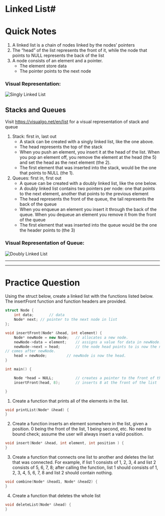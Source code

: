 # Linked List#

# Quick Notes #
1. A linked list is a chain of nodes linked by the nodes’ pointers
2. The “head” of the list represents the front of it, while the node that points to NULL 
represents the back of the list
3. A node consists of an element and a pointer.
    - The element store data
    - The pointer points to the next node  
### Visual Representation: ###
![Singly Linked List](https://github.com/omolazabal/ACM-EPP-Review/blob/master/LinkedList/images/SLL.png)

## Stacks and Queues ##
Visit https://visualgo.net/en/list for a visual representation of stack and queue
1. Stack: first in, last out
    - A stack can be created with a singly linked list, like the one above.  
    - The head represents the top of the stack  
    - When you push an element, you insert it at the head of the list. When you pop an element off, you 
    remove the element at the head (the 5) and set the head as the next element (the 2).
    - The first element that was inserted into the stack, would be the one that points to NULL (the 1).
2. Queues: first in, first out
    - A queue can be created with a doubly linked list, like the one below.
    - A doubly linked list contains two pointers per node: one that points to the next element, another 
    that points to the previous element
    - The head represents the front of the queue, the tail represents the back of the queue
    - When you enqueue an element you insert it through the back of the queue. When you dequeue an element 
    you remove it from the front of the queue
    - The first element that was inserted into the queue would be the one the header points to (the 3)

### Visual Representation of Queue: ###
![Doubly Linked List](https://github.com/omolazabal/ACM-EPP-Review/blob/master/LinkedList/images/DLL.png)

----
----

# Practice Question #

Using the struct below, create a linked list with the functions listed below. The insertFront function and 
function headers are provided.

```C++
struct Node {
	int data;		// data
	Node* next;	// pointer to the next node in list
};

void insertFront(Node* &head, int element) {
	Node* newNode = new Node;	// allocates a new node.
	newNode->data = element;	// assigns a value for data in newNode.
	newNode->next = head;		// the node head points to is now the node that 
// comes after newNode.
	head = newNode;			// newNode is now the head.
}

int main() {

	Node *head = NULL;			// creates a pointer to the front of the list
	insertFront(head, 8);		// inserts 8 at the front of the list

}

```
  
   
1. Create a function that prints all of the elements in the list.

```C++
void printList(Node* &head) { 
}
```

2. Create a function inserts an element somewhere in the list, given a position. 0 being the front of the list, 
1 being second, etc. No need to bound check; assume the user will always insert a valid position.

```C++
void insert(Node* &head, int element, int position ) { 
}
```

3. Create a function that connects one list to another and deletes the list that was connected. For example, if 
list 1 consists of 1, 2, 3, 4 and list 2 consists of 5, 6, 7, 8; after calling the function, list 1 should 
consists of 1, 2, 3, 4, 5, 6, 7, 8 and list 2 should contain nothing.

```C++
void combine(Node* &head1, Node* &head2) { 
}
```

4. Create a function that deletes the whole list
```C++
void deleteList(Node* &head) { 
}
```





